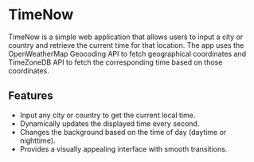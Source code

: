 # TimeNow

TimeNow is a simple web application that allows users to input a city or country and retrieve the current time for that location. The app uses the OpenWeatherMap Geocoding API to fetch geographical coordinates and TimeZoneDB API to fetch the corresponding time based on those coordinates.

## Features

- Input any city or country to get the current local time.
- Dynamically updates the displayed time every second.
- Changes the background based on the time of day (daytime or nighttime).
- Provides a visually appealing interface with smooth transitions.
